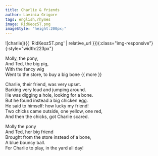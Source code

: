 ```yaml
---
title: Charlie & friends
author: Lavinia Grigore
tags: english,rhymes
image: RidKeoz5T.png
imageStyle: "height:200px;"
---
```


![charlie]({{ 'RidKeoz5T.png' | relative_url }}){:class="img-responsive"}{:style="width:223px"}

Molly, the  pony,  
 And Ted, the big pig,  
 With the fancy wig  
 Went to the store, to buy a big bone
{{ more }}

Charlie, their friend, was very upset.  
 Barking very loud and jumping around.  
 He was digging a hole, looking for a bone.  
 But he found instead a big chicken egg.  
 He said to himself: how lucky my friend!  
 Two chicks came outside, one yellow, one red,  
 And then the chicks,  got Charlie scared.

Molly the pony  
 And Ted, her big friend  
 Brought from the store instead of a bone,  
 A blue bouncy ball.  
 For Charlie to play, in the yard all day!